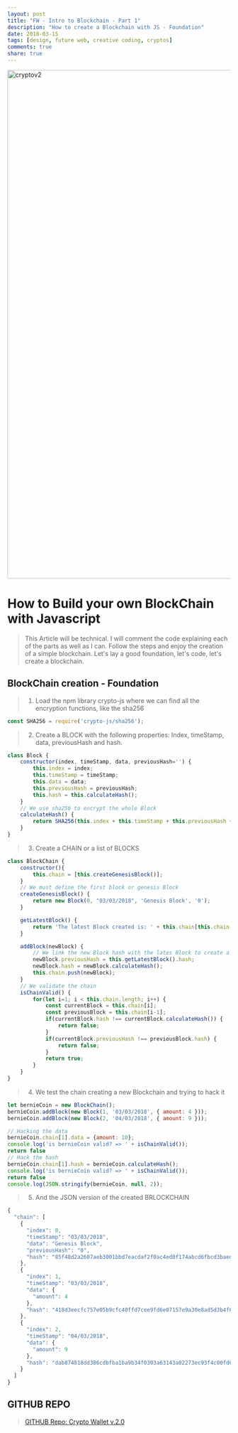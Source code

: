 ```yaml
---
layout: post
title: "FW - Intro to Blockchain - Part 1"
description: "How to create a Blockchain with JS - Foundation"
date: 2018-03-15
tags: [design, future web, creative coding, cryptos]
comments: true
share: true
---
```


<img width="1145" alt="cryptov2" src="https://user-images.githubusercontent.com/17754060/36936645-f9d5e558-1ed5-11e8-876b-383b9396271b.png">

# How to Build your own BlockChain with Javascript

> This Article will be technical. I will comment the code explaining each of the parts as well as I can. Follow the steps and enjoy the creation of a simple blockchain. Let's lay a good foundation, let's code, let's create a blockchain.

## BlockChain creation - Foundation

> 1. Load the npm library crypto-js where we can find all the encryption functions, like the sha256
```javascript
const SHA256 = require('crypto-js/sha256');
```

> 2. Create a BLOCK with the following properties: Index, timeStamp, data, previousHash and hash.
```javascript
class Block {
    constructor(index, timeStamp, data, previousHash='') {
        this.index = index;
        this.timeStamp = timeStamp;
        this.data = data;
        this.previousHash = previousHash;
        this.hash = this.calculateHash();
    }
    // We use sha256 to encrypt the whole Block
    calculateHash() {
        return SHA256(this.index + this.timeStamp + this.previousHash + JSON.stringify(this.data)).toString();
    }
}
```

> 3. Create a CHAIN or a list of BLOCKS
```javascript
class BlockChain {
    constructor(){
        this.chain = [this.createGenesisBlock()];
    }
    // We must define the first block or genesis Block
    createGenesisBlock() {
        return new Block(0, "03/03/2018", 'Genesis Block', '0');
    }

    getLatestBlock() {
        return 'The latest Block created is: ' + this.chain[this.chain.length-1];
    }

    addBlock(newBlock) {
        // We link the new Block hash with the lates Block to create a chain
        newBlock.previousHash = this.getLatestBlock().hash;
        newBlock.hash = newBlock.calculateHash();
        this.chain.push(newBlock);
    }
    // We validate the chain
    isChainValid() {
        for(let i=1; i < this.chain.length; i++) {
            const currentBlock = this.chain[i];
            const previousBlock = this.chain[i-1];
            if(currentBlock.hash !== currentBlock.calculateHash()) {
                return false;
            }
            if(currentBlock.previousHash !== previousBlock.hash) {
                return false;
            }
            return true;
        }
    }
}
```

> 4. We test the chain creating a new Blockchain and trying to hack it
```javascript
let bernieCoin = new BlockChain();
bernieCoin.addBlock(new Block(1, '03/03/2018', { amount: 4 }));
bernieCoin.addBlock(new Block(2, '04/03/2018', { amount: 9 }));

// Hacking the data
bernieCoin.chain[1].data = {amount: 10};
console.log('is bernieCoin valid? => ' + isChainValid());
return false
// Hack the hash
bernieCoin.chain[1].hash = bernieCoin.calculateHash();
console.log('is bernieCoin valid? => ' + isChainValid());
return false
console.log(JSON.stringify(bernieCoin, null, 2));
```

> 5. And the JSON version of the created BRLOCKCHAIN
```javascript
{
  "chain": [
    {
      "index": 0,
      "timeStamp": "03/03/2018",
      "data": "Genesis Block",
      "previousHash": "0",
      "hash": "85f48d2a2607aeb3001bbd7eacdaf2f0ac4ed0f174abcd6fbcd3baedf55f53b0"
    },
    {
      "index": 1,
      "timeStamp": "03/03/2018",
      "data": {
        "amount": 4
      },
      "hash": "418d3eecfc757e05b9cfc40ffd7cee9fd6e07157e9a30e8ad5d3b4f6f298f89f"
    },
    {
      "index": 2,
      "timeStamp": "04/03/2018",
      "data": {
        "amount": 9
      },
      "hash": "dab874818dd386cdbfba1ba9b34f0303a63143a02273ec93f4c00fd68aa7ca5f"
    }
  ]
}
```

## GITHUB REPO

> [GITHUB Repo: Crypto Wallet v.2.0](https://github.com/bernatferragut/Cryptos-VanillaJS)
